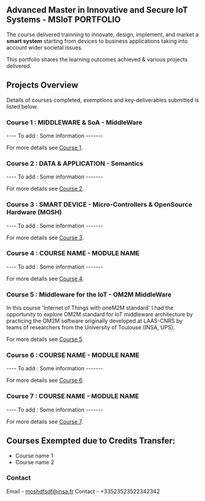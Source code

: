 ## Advanced Master in Innovative and Secure IoT Systems - MSIoT PORTFOLIO

The course delivered trainning to innovate, design, implement, and market a **smart system** starting from devices to business applications taking into account wider societal issues.

This portfolio shares the learning outcomes achieved & various projects delivered. 

## Projects Overview

Details of courses completed, exemptions and key-deliverables submitted is listed below.

### Course 1 : MIDDLEWARE & SoA - MiddleWare

---- To add : Some information -------

For more details see [Course 1](./course1.md).

### Course 2 : DATA & APPLICATION - Semantics

---- To add : Some information -------

For more details see [Course 2](./course2.md).

### Course 3 : SMART DEVICE - Micro-Controllers & OpenSource Hardware (MOSH)

---- To add : Some information -------

For more details see [Course 3](./course3.md).

### Course 4 : COURSE NAME - MODULE NAME

---- To add : Some information -------

For more details see [Course 4](./course4.md).

### Course 5 :  Middleware for the IoT - OM2M MiddleWare

In this course 'Internet of Things with oneM2M standard' I had the opportunity to explore OM2M standard for IoT middleware architecture by practicing the OM2M software originally developed at LAAS-CNRS by teams of researchers from the University of Toulouse (INSA, UPS).

For more details see [Course 5](./course5.md).

### Course 6 : COURSE NAME - MODULE NAME

---- To add : Some information -------

For more details see [Course 6](./course6.md).

### Course 7 : COURSE NAME - MODULE NAME

---- To add : Some information -------

For more details see [Course 7](./course7.md).


## Courses Exempted due to Credits Transfer: 

- Course name 1 
- Course name 2 


### Contact

Email - moshdfsdf@insa.fr
Contact - +33523523522342342
